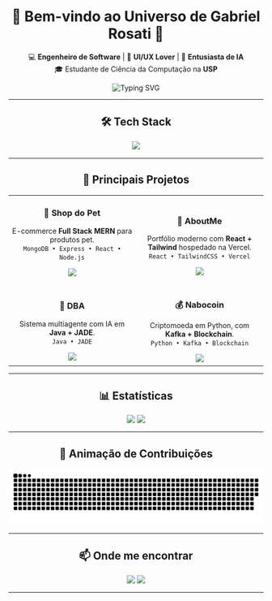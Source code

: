 <!-- PERFIL GITHUB - MUKETAUEDA -->
<div align="center">

# 🌌 Bem-vindo ao Universo de Gabriel Rosati 🚀

💻 **Engenheiro de Software** | 🎨 **UI/UX Lover** | 🤖 **Entusiasta de IA**  
🎓 Estudante de Ciência da Computação na **USP**

<img src="https://readme-typing-svg.herokuapp.com?font=Fira+Code&size=22&pause=1000&color=58A6FF&center=true&vCenter=true&width=550&lines=Desenvolvedor+Full+Stack;Apaixonado+por+Tecnologia;Sempre+aprendendo+coisas+novas;Foco+em+IA+e+Inovação" alt="Typing SVG" />

---

## 🛠️ Tech Stack
<img src="https://skillicons.dev/icons?i=python,java,c,cpp,javascript,typescript,react,vue,tailwind,html,css,nodejs,express,aws,kafka,mysql,numpy,jupyter" />

---

## 🚀 Principais Projetos

<table>
<tr>
<td align="center" width="270">
  
### 🐾 Shop do Pet  
E-commerce **Full Stack MERN** para produtos pet.  
`MongoDB • Express • React • Node.js`
  
<a href="https://github.com/MuketaUeda/projetoWebDev"><img src="https://img.shields.io/badge/Fullstack-blue?style=for-the-badge&logo=react" /></a>
  
</td>

<td align="center" width="270">

### 💼 AboutMe  
Portfólio moderno com **React + Tailwind** hospedado na Vercel.  
`React • TailwindCSS • Vercel`

<img src="https://img.shields.io/badge/Frontend-purple?style=for-the-badge&logo=tailwindcss" />

</td>
</tr>

<tr>
<td align="center">

### 🤖 DBA  
Sistema multiagente com IA em **Java + JADE**.  
`Java • JADE`

<img src="https://img.shields.io/badge/IA-green?style=for-the-badge&logo=java" />

</td>

<td align="center">

### 💰 Nabocoin  
Criptomoeda em Python, com **Kafka + Blockchain**.  
`Python • Kafka • Blockchain`

<img src="https://img.shields.io/badge/Blockchain-black?style=for-the-badge&logo=python" />

</td>
</tr>
</table>

---

## 📊 Estatísticas

<p align="center">
<img height="180em" src="https://github-readme-stats.vercel.app/api?username=MuketaUeda&show_icons=true&theme=tokyonight&hide_border=true" />
<img height="180em" src="https://github-readme-stats.vercel.app/api/top-langs/?username=MuketaUeda&layout=compact&theme=tokyonight&hide_border=true" />
</p>

---

## 🌌 Animação de Contribuições
<!-- Contribution snake (gerado automaticamente pelo workflow) -->
![Contribution snake](https://github.com/MuketaUeda/MuketaUeda/blob/main/output/github-contribution-grid-snake.svg)

---

## 📫 Onde me encontrar
<a href="https://br.linkedin.com/in/gabriel-tb-rosati"><img src="https://img.shields.io/badge/LinkedIn-0A66C2?style=for-the-badge&logo=linkedin" /></a>
<a href="https://gabriel-rosati.vercel.app/"><img src="https://img.shields.io/badge/Portfólio-000000?style=for-the-badge&logo=react" /></a>

---

</div>
